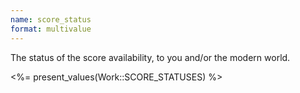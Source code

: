 ```yaml
---
name: score_status
format: multivalue
---
```

The status of the score availability, to you and/or the modern world.

<p class="values"><%= present_values(Work::SCORE_STATUSES) %></p>

